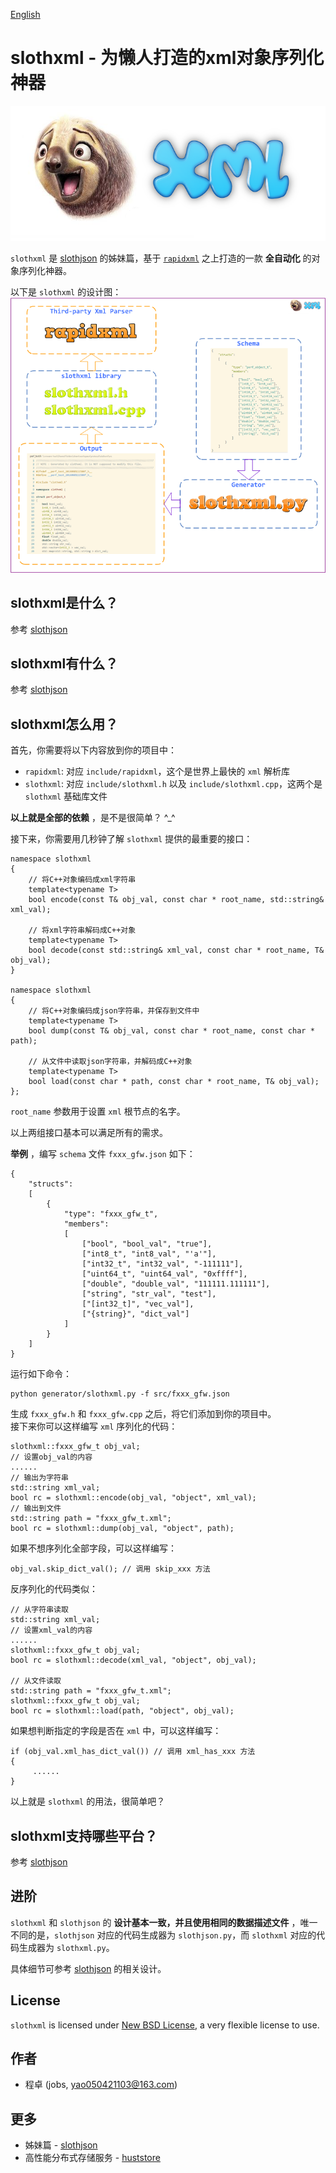 [English](README.md)

# slothxml - 为懒人打造的xml对象序列化神器 #
![slothxml logo](res/logo.png)

`slothxml` 是 [slothjson](https://github.com/jobs-github/slothjson) 的姊妹篇，基于 [`rapidxml`](https://sourceforge.net/projects/rapidxml) 之上打造的一款 **全自动化** 的对象序列化神器。  

以下是 `slothxml` 的设计图：
![design](res/design.png)

## slothxml是什么？ ##
参考 [slothjson](https://github.com/jobs-github/slothjson)

## slothxml有什么？ ##
参考 [slothjson](https://github.com/jobs-github/slothjson)  

## slothxml怎么用？ ##

首先，你需要将以下内容放到你的项目中：

* `rapidxml`: 对应 `include/rapidxml`，这个是世界上最快的 `xml` 解析库
* `slothxml`: 对应 `include/slothxml.h` 以及 `include/slothxml.cpp`，这两个是 `slothxml` 基础库文件

**以上就是全部的依赖** ，是不是很简单？ ^_^

接下来，你需要用几秒钟了解 `slothxml` 提供的最重要的接口：

	namespace slothxml
	{
        // 将C++对象编码成xml字符串
        template<typename T>
        bool encode(const T& obj_val, const char * root_name, std::string& xml_val);

        // 将xml字符串解码成C++对象
        template<typename T>
        bool decode(const std::string& xml_val, const char * root_name, T& obj_val);
	}

	namespace slothxml
	{
        // 将C++对象编码成json字符串，并保存到文件中
        template<typename T>
        bool dump(const T& obj_val, const char * root_name, const char * path);

        // 从文件中读取json字符串，并解码成C++对象
        template<typename T>
        bool load(const char * path, const char * root_name, T& obj_val);
	};

`root_name` 参数用于设置 `xml` 根节点的名字。

以上两组接口基本可以满足所有的需求。

**举例** ，编写 `schema` 文件 `fxxx_gfw.json` 如下：

	{
	    "structs": 
	    [
	        {
	            "type": "fxxx_gfw_t",
	            "members": 
	            [
                    ["bool", "bool_val", "true"],
                    ["int8_t", "int8_val", "'a'"],
	                ["int32_t", "int32_val", "-111111"],
	                ["uint64_t", "uint64_val", "0xffff"],
	                ["double", "double_val", "111111.111111"],
	                ["string", "str_val", "test"],
	                ["[int32_t]", "vec_val"],
	                ["{string}", "dict_val"]
	            ]
	        }
	    ]
	}

运行如下命令：

    python generator/slothxml.py -f src/fxxx_gfw.json

生成 `fxxx_gfw.h` 和 `fxxx_gfw.cpp` 之后，将它们添加到你的项目中。  
接下来你可以这样编写 `xml` 序列化的代码：

    slothxml::fxxx_gfw_t obj_val;
    // 设置obj_val的内容
    ......
    // 输出为字符串
	std::string xml_val;
	bool rc = slothxml::encode(obj_val, "object", xml_val);
    // 输出到文件
    std::string path = "fxxx_gfw_t.xml";
    bool rc = slothxml::dump(obj_val, "object", path);

如果不想序列化全部字段，可以这样编写：

    obj_val.skip_dict_val(); // 调用 skip_xxx 方法
反序列化的代码类似：

    // 从字符串读取
	std::string xml_val;
    // 设置xml_val的内容
    ......
    slothxml::fxxx_gfw_t obj_val;
	bool rc = slothxml::decode(xml_val, "object", obj_val);

    // 从文件读取
	std::string path = "fxxx_gfw_t.xml";
    slothxml::fxxx_gfw_t obj_val;
	bool rc = slothxml::load(path, "object", obj_val);

如果想判断指定的字段是否在 `xml` 中，可以这样编写：

    if (obj_val.xml_has_dict_val()) // 调用 xml_has_xxx 方法
    {
         ......
    }

以上就是 `slothxml` 的用法，很简单吧？  

## slothxml支持哪些平台？ ##

参考 [slothjson](https://github.com/jobs-github/slothjson)

## 进阶 ##

`slothxml` 和 `slothjson` 的 **设计基本一致，并且使用相同的数据描述文件** ，唯一不同的是，`slothjson` 对应的代码生成器为 `slothjson.py`，而 `slothxml` 对应的代码生成器为 `slothxml.py`。

具体细节可参考 [slothjson](https://github.com/jobs-github/slothjson)  的相关设计。

## License ##

`slothxml` is licensed under [New BSD License](https://opensource.org/licenses/BSD-3-Clause), a very flexible license to use.

## 作者 ##

* 程卓 (jobs, yao050421103@163.com)  

## 更多 ##

- 姊妹篇 - [slothjson](https://github.com/jobs-github/slothjson)
- 高性能分布式存储服务 - [huststore](https://github.com/Qihoo360/huststore)